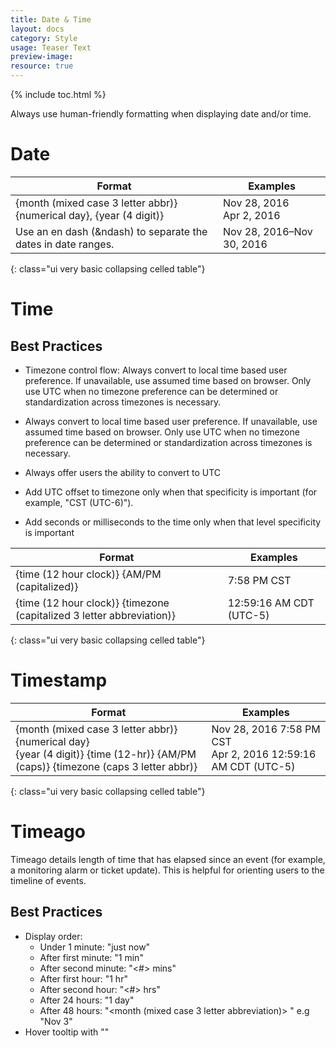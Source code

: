 ```yaml
---
title: Date & Time
layout: docs
category: Style
usage: Teaser Text
preview-image:
resource: true
---
```


{% include toc.html %}

Always use human-friendly formatting when displaying date and/or time.

# Date

| Format | Examples |
| --- | --- |
| {month (mixed case 3 letter abbr)} {numerical day}, {year (4 digit)} | Nov 28, 2016<br>Apr 2, 2016 |
| Use an en dash (&ndash) to separate the dates in date ranges. | Nov 28, 2016–Nov 30, 2016 |
{: class="ui very basic collapsing celled table"}

# Time

## Best Practices

-   Timezone control flow: Always convert to local time based user preference.
    If unavailable, use assumed time based on browser. Only use UTC when no
    timezone preference can be determined or standardization across timezones
    is necessary.

-   Always convert to local time based user preference. If unavailable, use
    assumed time based on browser. Only use UTC when no timezone preference can
    be determined or standardization across timezones is necessary.

-   Always offer users the ability to convert to UTC

-   Add UTC offset to timezone only when that specificity is important (for
    example, "CST (UTC-6)").

-   Add seconds or milliseconds to the time only when that level specificity is
    important

| Format | Examples |
| --- | --- |
| {time (12 hour clock)} {AM/PM (capitalized)} | 7:58 PM CST |
| {time (12 hour clock)} {timezone (capitalized 3 letter abbreviation)} | 12:59:16 AM CDT (UTC-5) |
{: class="ui very basic collapsing celled table"}

# Timestamp

| Format | Examples |
| --- | --- |
| {month (mixed case 3 letter abbr)} {numerical day}<br>{year (4 digit)} {time (12-hr)} {AM/PM (caps)} {timezone (caps 3 letter abbr)} | Nov 28, 2016 7:58 PM CST<br>Apr 2, 2016 12:59:16 AM CDT (UTC-5) |
{: class="ui very basic collapsing celled table"}

# Timeago

Timeago details length of time that has elapsed since an event (for example, a
monitoring alarm or ticket update). This is helpful for orienting users to the
timeline of events.

## Best Practices

-   Display order:
    -   Under 1 minute: "just now"
    -   After first minute: "1 min"
    -   After second minute: "<#> mins"
    -   After first hour: "1 hr"
    -   After second hour: "<#> hrs"
    -   After 24 hours: "1 day"
    -   After 48 hours: "<month (mixed case 3 letter abbreviation)> <numerical day>" e.g "Nov 3"
-   Hover tooltip with "<timestamp>"
